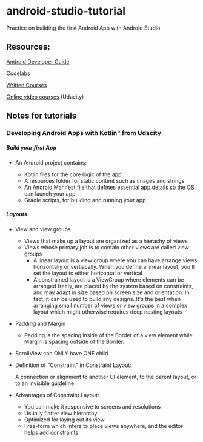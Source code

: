 # android-studio-tutorial
Practice on building the first Android App with Android Studio


## Resources:

[Android Developer Guide](https://developer.android.com/guide)

[Codelabs](https://codelabs.developers.google.com/?cat=Android)

[Written Courses](https://developer.android.com/courses)

[Online video courses](https://classroom.udacity.com/courses/ud9012/lessons/37a8fa57-7d18-4704-bfb7-da2864cb2e75/concepts/23c9e108-90dc-45d5-84b9-6d43cc49f570) (Udacity)


## Notes for tutorials

### Developing Android Apps with Kotlin" from Udacity

##### Build your first App

* An Android project contains:

   * Kotlin files for the core logic of the app
   * A resources folder for static content such as images and strings
   * An Android Manifest file that defines essential app details so the OS can launch your app
   * Gradle scripts, for building and running your app

##### Layouts

* View and view groups

  * Views that make up a layout are organized as a hierachy of views
  * Views whose primary job is to contain other views are called view groups
    * A linear layout is a view group where you can have arrange views horizontally or vertiacally. When you define a linear layout, you'll set the layout to either horizontal or vertical
    * A constrained layout is a ViewGroup where elements can be arranged freely, are placed by the system based on constraints, and may adapt in size based on screen size and orientation. In fact, it can be used to build any designs. It's the best when arranging small number of views or view groups in a complex layout which might otherwise requires deep nesting layouts
    
    
* Padding and Margin

  * Padding is the spacing inside of the Border of a view element while Margin is spacing outside of the Border.
  
* ScrollView can ONLY have ONE child

* Definition of "Constraint" in Constraint Layout:

  A connection or alignment to another UI element, to the parent layout, or to an invisible guideline.

* Advantages of Constraint Layout:

  * You can make it responsive to screens and resolutions
  * Usually flatter view hierarchy
  * Optimized for laying out its view
  * Free-form which infers to place views anywhere, and the editor helps add constraints

